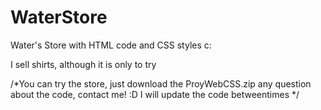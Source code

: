 # WaterStore
Water's Store with HTML code and CSS styles c:

I sell shirts, although it is only to try

/*You can try the store, just download the ProyWebCSS.zip
  any question about the code, contact me! :D
  I will update the code betweentimes
*/
